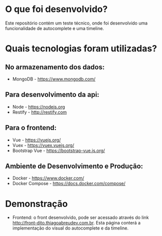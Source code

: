 # O que foi desenvolvido?
Este repositório contém um teste técnico, onde foi desenvolvido uma funcionalidade de autocomplete e uma timeline.

# Quais tecnologias foram utilizadas?
## No armazenamento dos dados: 
* MongoDB - https://www.mongodb.com/
## Para desenvolvimento da api: 
* Node - https://nodejs.org
* Restify - http://restify.com
## Para o frontend: 
* Vue - https://vuejs.org/
* Vuex - https://vuex.vuejs.org/
* Bootstrap Vue - https://bootstrap-vue.js.org/
## Ambiente de Desenvolvimento e Produção: 
* Docker - https://www.docker.com/
* Docker Compose - https://docs.docker.com/compose/

# Demonstração
* Frontend: o front desenvolvido, pode ser acessado através do link http://front-dito.thiagoabreudev.com.br. 
Esta página conterá a implementação do visual do autocomplete e da timeline. 

